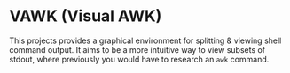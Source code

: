 # VAWK (Visual AWK)

This projects provides a graphical environment for splitting & viewing shell command output.  It aims to be a more intuitive way to view subsets of stdout, where previously you would have to research an `awk` command.
